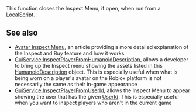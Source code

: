 This function closes the Inspect Menu, if open, when run from a [LocalScript](https://developer.roblox.com/en-us/api-reference/class/LocalScript).

See also
--------

*   [Avatar Inspect Menu](https://developer.roblox.com/articles/avatar-inspect-menu), an article providing a more detailed explanation of the Inspect and Buy feature and how it works
*   [GuiService:InspectPlayerFromHumanoidDescription](https://developer.roblox.com/en-us/api-reference/function/GuiService/InspectPlayerFromHumanoidDescription), allows a developer to bring up the Inspect menu showing the assets listed in this [HumanoidDescription](https://developer.roblox.com/en-us/api-reference/class/HumanoidDescription) object. This is especially useful when what is being worn on a player's avatar on the Roblox platform is not necessarily the same as their in-game appearance
*   [GuiService:InspectPlayerFromUserId](https://developer.roblox.com/en-us/api-reference/function/GuiService/InspectPlayerFromUserId), allows the Inspect Menu to appear showing the user that has the given [UserId](https://developer.roblox.com/en-us/api-reference/property/Player/UserId). This is especially useful when you want to inspect players who aren't in the current game